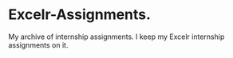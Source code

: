 # Excelr-Assignments.
My archive of internship assignments. I keep my Excelr internship assignments on it.
